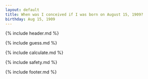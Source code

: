```yaml
---
layout: default
title: When was I conceived if I was born on August 15, 1909?
birthday: Aug 15, 1909
---
```


{% include header.md %}

{% include guess.md %}

{% include calculate.md %}

{% include safety.md %}

{% include footer.md %}



